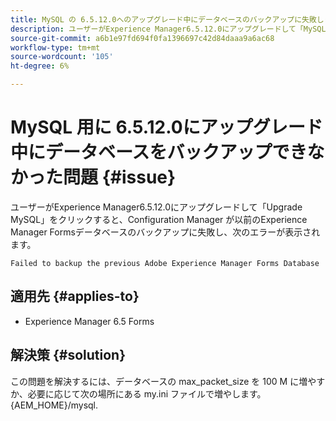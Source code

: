 ```yaml
---
title: MySQL の 6.5.12.0へのアップグレード中にデータベースのバックアップに失敗しました。
description: ユーザーがExperience Manager6.5.12.0にアップグレードして「MySQL をアップグレード」をクリックすると、Configuration Manager は以前のExperience Manager Formsデータベースのバックアップに失敗します。
source-git-commit: a6b1e97fd694f0fa1396697c42d84daaa9a6ac68
workflow-type: tm+mt
source-wordcount: '105'
ht-degree: 6%

---
```


# MySQL 用に 6.5.12.0にアップグレード中にデータベースをバックアップできなかった問題 {#issue}

ユーザーがExperience Manager6.5.12.0にアップグレードして「Upgrade MySQL」をクリックすると、Configuration Manager が以前のExperience Manager Formsデータベースのバックアップに失敗し、次のエラーが表示されます。

`Failed to backup the previous Adobe Experience Manager Forms Database`


## 適用先 {#applies-to}

* Experience Manager 6.5 Forms

## 解決策 {#solution}

この問題を解決するには、データベースの max_packet_size を 100 M に増やすか、必要に応じて次の場所にある my.ini ファイルで増やします。 {AEM_HOME}/mysql.
